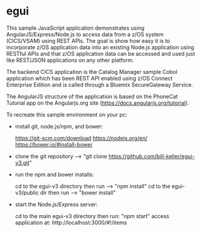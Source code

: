 # egui

This sample JavaScript application demonstrates using AngularJS/Express/Node.js to access data from a z/OS system (CICS/VSAM) using REST APIs. The goal is show how easy it is to incorporate z/OS application data into an existing Node.js application using RESTful APIs and that z/OS application data can be accessed and used just like REST/JSON applications on any other platform.

The backend CICS application is the Catalog Manager sample Cobol application which has been REST API enabled using z/OS Connect Enterprise Edition and is called through a Bluemix SecureGateway Service.

The AngularJS structure of the application is based on the PhoneCat Tutorial app on the Angularjs.org site (https://docs.angularjs.org/tutorial).

To recreate this sample environment on your pc:

- install git, node.js/npm, and bower:

	https://git-scm.com/download
	https://nodejs.org/en/
	https://bower.io/#install-bower

- clone the git repository --> "git clone https://github.com/bill-keller/egui-v3.git"

- run the npm and bower installs:

	cd to the egui-v3 directory
		then run --> "npm install"
	cd to the egui-v3/public dir
		then run --> "bower install"

- start the Node.js/Express server:

	cd to the main egui-v3 directory
		then run: "npm start"
	access application at: http://localhost:3000/#!/items
